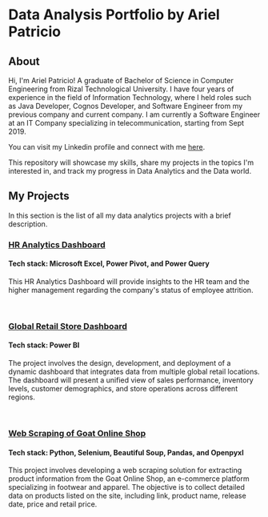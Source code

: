 # Data Analysis Portfolio by Ariel Patricio

## About

Hi, I'm Ariel Patricio! A graduate of Bachelor of Science in Computer Engineering from Rizal Technological University. I have four years of experience in the field of Information Technology, where I held roles such as Java Developer, Cognos Developer, and Software Engineer from my previous company and current company. I am currently a Software Engineer at an IT Company specializing in telecommunication, starting from Sept 2019.

You can visit my Linkedin profile and connect with me [here](https://www.linkedin.com/in/ariel-patricio/).


This repository will showcase my skills, share my projects in the topics I'm interested in, and track my progress in Data Analytics and the Data world.



## My Projects

In this section is the list of all my data analytics projects with a brief description.

### [HR Analytics Dashboard](https://github.com/Sabonity/Data-Analysis-Project/tree/main/HR%20Data%20Analysis)
#### Tech stack: Microsoft Excel, Power Pivot, and  Power Query 

This HR Analytics Dashboard will provide insights to the HR team and the higher management regarding the company's status of employee attrition.

<br/>

### [Global Retail Store Dashboard](./Global%20Retail%20Store)
#### Tech stack: Power BI

The project involves the design, development, and deployment of a dynamic dashboard that integrates data from multiple global retail locations. The dashboard will present a unified view of sales performance, inventory levels, customer demographics, and store operations across different regions.

<br/>

### [Web Scraping of Goat Online Shop](./Web%20Scraping%20with%20Selenium)
#### Tech stack: Python, Selenium, Beautiful Soup, Pandas, and Openpyxl

This project involves developing a web scraping solution for extracting product information from the Goat Online Shop, an e-commerce platform specializing in footwear and apparel. The objective is to collect detailed data on products listed on the site, including link, product name,  release date, price and retail price.
